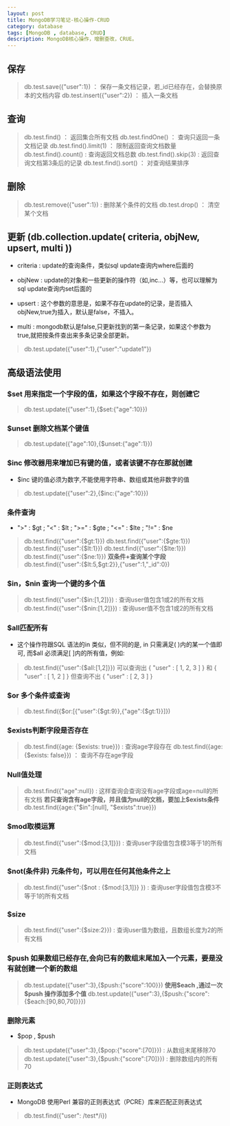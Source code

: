 ```yaml
---
layout: post
title: MongoDB学习笔记-核心操作-CRUD
category: database
tags: [MongoDB , database, CRUD]
description: MongoDB核心操作，增删查改，CRUE。
---
```


## 保存

> db.test.save({"user":1}) ： 保存一条文档记录，若_id已经存在，会替换原本的文档内容
> db.test.insert({"user":2}) ： 插入一条文档

## 查询

> db.test.find() ： 返回集合所有文档
> db.test.findOne() ： 查询只返回一条文档记录
> db.test.find().limit(1) ： 限制返回查询文档数量
> db.test.find().count() : 查询返回文档总数
> db.test.find().skip(3) : 返回查询文档第3条后的记录
> db.test.find().sort() ： 对查询结果排序

## 删除

> db.test.remove({"user":1}) : 删除某个条件的文档
> db.test.drop() ： 清空某个文档

## 更新 (db.collection.update( criteria, objNew, upsert, multi ))

- criteria : update的查询条件，类似sql update查询内where后面的

- objNew   : update的对象和一些更新的操作符（如$,$inc...）等，也可以理解为sql update查询内set后面的

- upsert   : 这个参数的意思是，如果不存在update的记录，是否插入objNew,true为插入，默认是false，不插入。

- multi    : mongodb默认是false,只更新找到的第一条记录，如果这个参数为true,就把按条件查出来多条记录全部更新。

> db.test.update({"user":1},{"user":"update1"})

## 高级语法使用

### $set 用来指定一个字段的值，如果这个字段不存在，则创建它

> db.test.update({"user":1},{\$set:{"age":10}})

### $unset 删除文档某个键值

> db.test.update({"age":10},{\$unset:{"age":1}})

### $inc 修改器用来增加已有键的值，或者该键不存在那就创建

- $inc 键的值必须为数字,不能使用字符串、数组或其他非数字的值

> db.test.update({"user":2},{\$inc:{"age":10}})

### 条件查询 

- ">" : \$gt ; "<" : \$lt ; ">=" : \$gte ; "<=" : \$lte ; "!=" : \$ne

> db.test.find({"user":{\$gt:1}})
> db.test.find({"user":{\$gte:1}})
> db.test.find({"user":{\$lt:1}})
> db.test.find({"user":{\$lte:1}})
> db.test.find({"user":{\$ne:1}})
>  **双条件+查询某个字段**
> db.test.find({"user":{\$lt:5,\$gt:2}},{"user":1,"_id":0})

### \$in，\$nin 查询一个键的多个值

> db.test.find({"user":{\$in:[1,2]}}) : 查询user值包含1或2的所有文档
> db.test.find({"user":{\$nin:[1,2]}}) : 查询user值不包含1或2的所有文档

### $all匹配所有

- 这个操作符跟SQL 语法的in 类似，但不同的是, in 只需满足( )内的某一个值即可, 而$all 必须满足[ ]内的所有值，例如:

> db.test.find({"user":{\$all:[1,2]}})
> 可以查询出 { "user" : [ 1, 2, 3 ] } 和 { "user" : [ 1, 2 ] }
> 但查询不出 { "user" : [ 2, 3 ] }

### $or 多个条件或查询

> db.test.find({\$or:[{"user":{\$gt:9}},{"age":{\$gt:1}}]})

### $exists判断字段是否存在

> db.test.find({age: {\$exists: true}}) : 查询age字段存在
> db.test.find({age: {\$exists: false}}) ： 查询不存在age字段

### Null值处理

> db.test.find({"age":null}) : 这样查询会查询没有age字段或age=null的所有文档
> **若只查询含有age字段，并且值为null的文档，要加上\$exists条件**
> db.test.find({age:{"\$in":[null], "\$exists":true}})

### $mod取模运算

> db.test.find({"user":{\$mod:[3,1]}}) : 查询user字段值包含模3等于1的所有文档

### $not(条件非) 元条件句，可以用在任何其他条件之上

> db.test.find({"user":{\$not : {\$mod:[3,1]}} }) : 查询user字段值包含模3不等于1的所有文档

### $size

> db.test.find({"user":{\$size:2}}) : 查询user值为数组，且数组长度为2的所有文档

### $push 如果数组已经存在,会向已有的数组末尾加入一个元素，要是没有就创建一个新的数组

> db.test.update({"user":3},{\$push:{"score":100}})
> **使用\$each ,通过一次\$push 操作添加多个值**
> db.test.update({"user":3},{\$push:{"score":{\$each:[90,80,70]}}})

### 删除元素

- \$pop , \$push

> db.test.update({"user":3},{\$pop:{"score":[70]}}) : 从数组末尾移除70
> db.test.update({"user":3},{\$push:{"score":[70]}}) : 删除数组内的所有70


### 正则表达式

- MongoDB 使用Perl 兼容的正则表达式（PCRE）库来匹配正则表达式

> db.test.find({"user": /test*/i})


